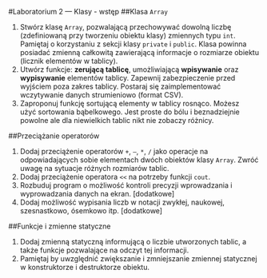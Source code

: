 #Laboratorium 2 — Klasy - wstęp
##Klasa `Array`
1. Stwórz klasę `Array`, pozwalającą przechowywać dowolną liczbę (zdefiniowaną przy tworzeniu obiektu klasy) zmiennych typu `int`. Pamiętaj o korzystaniu z sekcji klasy `private` i `public`. Klasa powinna posiadać zmienną całkowitą zawierającą informacje o rozmiarze obiektu (licznik elementów w tablicy).2. Utwórz funkcje: **zerującą tablicę**, umożliwiającą **wpisywanie** oraz **wypisywanie** elementów tablicy. Zapewnij zabezpieczenie przed wyjściem poza zakres tablicy. Postaraj się zaimplementować wczytywanie danych strumieniowo (format CSV).5. Zaproponuj funkcję sortującą elementy w tablicy rosnąco. Możesz użyć sortowania bąbelkowego. Jest proste do bólu i beznadziejnie powolne ale dla niewielkich tablic nikt nie zobaczy różnicy.

##Przeciążanie operatorów
1. Dodaj przeciążenie operatorów `+`, `–`, `*`, `/` jako operacje na odpowiadających sobie elementach dwóch obiektów klasy `Array`. Zwróć uwagę na sytuacje różnych rozmiarów tablic.
2. Dodaj przeciążenie operatora `<<` na potrzeby funkcji `cout`.
3. Rozbuduj program o możliwość kontroli precyzji wprowadzania i wyprowadzania danych na ekran. [dodatkowe]4. Dodaj możliwość wypisania liczb w notacji zwykłej, naukowej, szesnastkowo, ósemkowo itp. [dodatkowe]

##Funkcje i zmienne statyczne
1. Dodaj zmienną statyczną informującą o liczbie utworzonych tablic, a także funkcje pozwalające na odczyt tej informacji.2. Pamiętaj by uwzględnić zwiększanie i zmniejszanie zmiennej statycznej w konstruktorze i destruktorze obiektu.